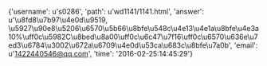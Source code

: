 {'username': u's0286', 'path': u'wd1141/1141.html', 'answer': u'\u8fd8\u7b97\u4e0d\u9519, \u5927\u90e8\u5206\u6570\u5b66\u8bfe\u548c\u4e13\u4e1a\u8bfe\u4e3a10%\uff0c\u5982C\u8bed\u8a00\uff0c\u6c47\u7f16\uff0c\u6570\u636e\u7ed3\u6784\u3002\u672a\u6709\u4e0d\u53ca\u683c\u8bfe\u7a0b', 'email': u'1422440546@qq.com', 'time': '2016-02-25:14:45:29'}